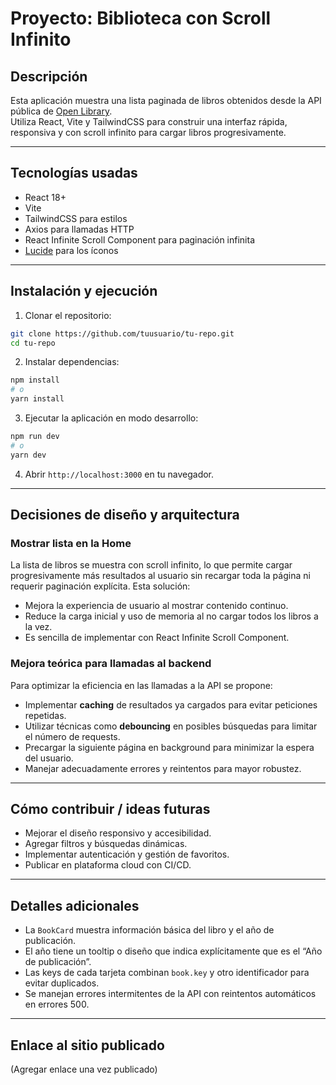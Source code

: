 # Proyecto: Biblioteca con Scroll Infinito

## Descripción

Esta aplicación muestra una lista paginada de libros obtenidos desde la API pública de [Open Library](https://openlibrary.org).  
Utiliza React, Vite y TailwindCSS para construir una interfaz rápida, responsiva y con scroll infinito para cargar libros progresivamente.

---

## Tecnologías usadas

- React 18+
- Vite
- TailwindCSS para estilos
- Axios para llamadas HTTP
- React Infinite Scroll Component para paginación infinita
- [Lucide](https://lucide.dev/) para los íconos

---

## Instalación y ejecución

1. Clonar el repositorio:

```bash
git clone https://github.com/tuusuario/tu-repo.git
cd tu-repo
```

2. Instalar dependencias:

```bash
npm install
# o
yarn install
```

3. Ejecutar la aplicación en modo desarrollo:

```bash
npm run dev
# o
yarn dev
```

4. Abrir `http://localhost:3000` en tu navegador.

---

## Decisiones de diseño y arquitectura

### Mostrar lista en la Home

La lista de libros se muestra con scroll infinito, lo que permite cargar progresivamente más resultados al usuario sin recargar toda la página ni requerir paginación explícita. Esta solución:

- Mejora la experiencia de usuario al mostrar contenido continuo.
- Reduce la carga inicial y uso de memoria al no cargar todos los libros a la vez.
- Es sencilla de implementar con React Infinite Scroll Component.

### Mejora teórica para llamadas al backend

Para optimizar la eficiencia en las llamadas a la API se propone:

- Implementar **caching** de resultados ya cargados para evitar peticiones repetidas.
- Utilizar técnicas como **debouncing** en posibles búsquedas para limitar el número de requests.
- Precargar la siguiente página en background para minimizar la espera del usuario.
- Manejar adecuadamente errores y reintentos para mayor robustez.

---

## Cómo contribuir / ideas futuras

- Mejorar el diseño responsivo y accesibilidad.
- Agregar filtros y búsquedas dinámicas.
- Implementar autenticación y gestión de favoritos.
- Publicar en plataforma cloud con CI/CD.

---

## Detalles adicionales

- La `BookCard` muestra información básica del libro y el año de publicación.
- El año tiene un tooltip o diseño que indica explícitamente que es el “Año de publicación”.
- Las keys de cada tarjeta combinan `book.key` y otro identificador para evitar duplicados.
- Se manejan errores intermitentes de la API con reintentos automáticos en errores 500.

---

## Enlace al sitio publicado

(Agregar enlace una vez publicado)

